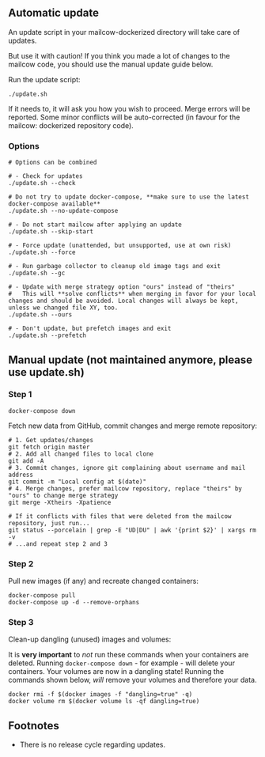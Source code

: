 ## Automatic update

An update script in your mailcow-dockerized directory will take care of updates.

But use it with caution! If you think you made a lot of changes to the mailcow code, you should use the manual update guide below.

Run the update script:
```
./update.sh
```

If it needs to, it will ask you how you wish to proceed.
Merge errors will be reported.
Some minor conflicts will be auto-corrected (in favour for the mailcow: dockerized repository code).

### Options

```
# Options can be combined

# - Check for updates
./update.sh --check

# Do not try to update docker-compose, **make sure to use the latest docker-compose available**
./update.sh --no-update-compose

# - Do not start mailcow after applying an update
./update.sh --skip-start

# - Force update (unattended, but unsupported, use at own risk)
./update.sh --force

# - Run garbage collector to cleanup old image tags and exit
./update.sh --gc

# - Update with merge strategy option "ours" instead of "theirs"
#   This will **solve conflicts** when merging in favor for your local changes and should be avoided. Local changes will always be kept, unless we changed file XY, too.
./update.sh --ours

# - Don't update, but prefetch images and exit
./update.sh --prefetch
```

## Manual update (not maintained anymore, please use update.sh)

### Step 1

```
docker-compose down
```

Fetch new data from GitHub, commit changes and merge remote repository:

```
# 1. Get updates/changes
git fetch origin master
# 2. Add all changed files to local clone
git add -A
# 3. Commit changes, ignore git complaining about username and mail address
git commit -m "Local config at $(date)"
# 4. Merge changes, prefer mailcow repository, replace "theirs" by "ours" to change merge strategy
git merge -Xtheirs -Xpatience

# If it conflicts with files that were deleted from the mailcow repository, just run...
git status --porcelain | grep -E "UD|DU" | awk '{print $2}' | xargs rm -v
# ...and repeat step 2 and 3
```

### Step 2

Pull new images (if any) and recreate changed containers:

```
docker-compose pull
docker-compose up -d --remove-orphans
```

### Step 3
Clean-up dangling (unused) images and volumes:

It is **very important** to _not_ run these commands when your containers are deleted.
Running `docker-compose down` - for example - will delete your containers. Your volumes are now in a dangling state! Running the commands shown below, _will_ remove your volumes and therefore your data.


```
docker rmi -f $(docker images -f "dangling=true" -q)
docker volume rm $(docker volume ls -qf dangling=true)
```


## Footnotes

- There is no release cycle regarding updates.
